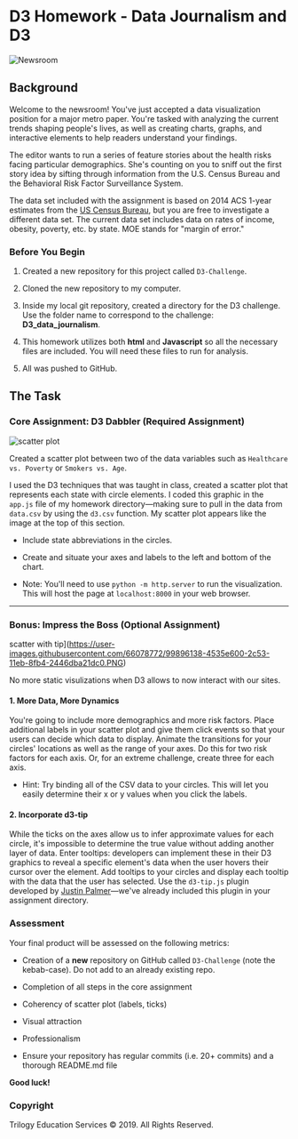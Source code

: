 # D3 Homework - Data Journalism and D3

![Newsroom](https://media.giphy.com/media/v2xIous7mnEYg/giphy.gif)

## Background

Welcome to the newsroom! You've just accepted a data visualization position for a major metro paper. You're tasked with analyzing the current trends shaping people's lives, as well as creating charts, graphs, and interactive elements to help readers understand your findings.

The editor wants to run a series of feature stories about the health risks facing particular demographics. She's counting on you to sniff out the first story idea by sifting through information from the U.S. Census Bureau and the Behavioral Risk Factor Surveillance System.

The data set included with the assignment is based on 2014 ACS 1-year estimates from the [US Census Bureau](https://data.census.gov/cedsci/), but you are free to investigate a different data set. The current data set includes data on rates of income, obesity, poverty, etc. by state. MOE stands for "margin of error."

### Before You Begin

1. Created a new repository for this project called `D3-Challenge`. 

2. Cloned the new repository to my computer.

3. Inside my local git repository, created a directory for the D3 challenge. Use the folder name to correspond to the challenge: **D3_data_journalism**.

4. This homework utilizes both **html** and **Javascript** so all the necessary files are included. You will need these files to run for analysis.

5. All was pushed to GitHub.

## The Task

### Core Assignment: D3 Dabbler (Required Assignment)

![scatter plot](https://user-images.githubusercontent.com/66078772/99895956-b07eb880-2c51-11eb-820d-e04698aecce3.PNG)

Created a scatter plot between two of the data variables such as `Healthcare vs. Poverty` or `Smokers vs. Age`.

I used the D3 techniques that was taught in class, created a scatter plot that represents each state with circle elements. I coded this graphic in the `app.js` file of my homework directory—making sure to pull in the data from `data.csv` by using the `d3.csv` function. My scatter plot appears like the image at the top of this section.

* Include state abbreviations in the circles.

* Create and situate your axes and labels to the left and bottom of the chart.

* Note: You'll need to use `python -m http.server` to run the visualization. This will host the page at `localhost:8000` in your web browser.

- - -

### Bonus: Impress the Boss (Optional Assignment)


scatter with tip](https://user-images.githubusercontent.com/66078772/99896138-4535e600-2c53-11eb-8fb4-2446dba21dc0.PNG)

No more static visulizations when D3 allows to now interact with our sites.

#### 1. More Data, More Dynamics

You're going to include more demographics and more risk factors. Place additional labels in your scatter plot and give them click events so that your users can decide which data to display. Animate the transitions for your circles' locations as well as the range of your axes. Do this for two risk factors for each axis. Or, for an extreme challenge, create three for each axis.

* Hint: Try binding all of the CSV data to your circles. This will let you easily determine their x or y values when you click the labels.

#### 2. Incorporate d3-tip

While the ticks on the axes allow us to infer approximate values for each circle, it's impossible to determine the true value without adding another layer of data. Enter tooltips: developers can implement these in their D3 graphics to reveal a specific element's data when the user hovers their cursor over the element. Add tooltips to your circles and display each tooltip with the data that the user has selected. Use the `d3-tip.js` plugin developed by [Justin Palmer](https://github.com/Caged)—we've already included this plugin in your assignment directory.


### Assessment

Your final product will be assessed on the following metrics:

* Creation of a **new** repository on GitHub called `D3-Challenge` (note the kebab-case). Do not add to an already existing repo.

* Completion of all steps in the core assignment

* Coherency of scatter plot (labels, ticks)

* Visual attraction

* Professionalism

* Ensure your repository has regular commits (i.e. 20+ commits) and a thorough README.md file

**Good luck!**

### Copyright

Trilogy Education Services © 2019. All Rights Reserved.
